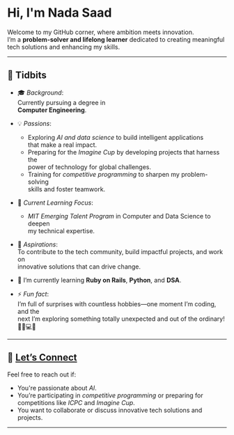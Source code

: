 # Hi, I'm Nada Saad

Welcome to my GitHub corner, where ambition meets innovation.  
I’m a **problem-solver and lifelong learner** dedicated to creating meaningful  
tech solutions and enhancing my skills.

---

## 🌟 Tidbits

- 🎓 *Background*:  
  Currently pursuing a degree in  
  **Computer Engineering**.

- 💡 *Passions*:  
  - Exploring *AI and data science* to build intelligent applications  
    that make a real impact.  
  - Preparing for the *Imagine Cup* by developing projects that harness the  
    power of technology for global challenges.  
  - Training for *competitive programming* to sharpen my problem-solving  
    skills and foster teamwork.

- 🧠 *Current Learning Focus*:  
  - *MIT Emerging Talent Program* in Computer and Data Science to deepen  
    my technical expertise.

- 💪 *Aspirations*:  
  To contribute to the tech community, build impactful projects, and work on  
  innovative solutions that can drive change.

- 🌱 I’m currently learning **Ruby on Rails**, **Python**, and **DSA**.

- ⚡ *Fun fact*:  
  I’m full of surprises with countless hobbies—one moment I’m coding, and the  
  next I’m exploring something totally unexpected and out of the ordinary! 🎨🚀💻🌀

---

## 💬 [Let’s Connect](https://www.linkedin.com/in/nada-saad365/)

Feel free to reach out if:  

- You're passionate about *AI*.  
- You’re participating in *competitive programming* or preparing for  
  competitions like *ICPC* and *Imagine Cup*.  
- You want to collaborate or discuss innovative tech solutions and projects.  

---
